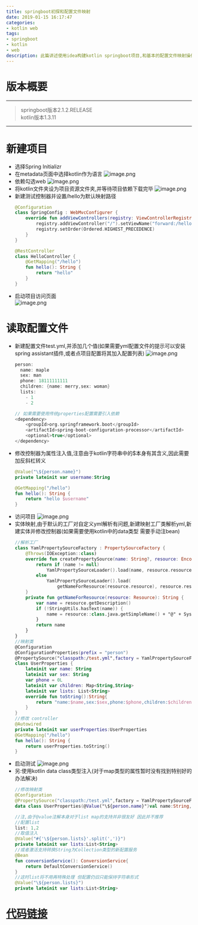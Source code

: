 ```yaml
---
title: springboot初探和配置文件映射
date: 2019-01-15 16:17:47
categories: 
- kotlin web
tags:
- springboot
- kotlin
- web
description: 此篇讲述使用idea构建kotlin springboot项目,和基本的配置文件映射操作
---
```

# 版本概要

---
> springboot版本2.1.2.RELEASE  
> kotlin版本1.3.11
---

# 新建项目
- 选择Spring Initializr
- 在metadata页面中选择kotlin作为语言
    ![image.png](https://i.loli.net/2019/09/28/fR5BJe9FXrNvMhb.png)
- 依赖勾选web
    ![image.png](https://i.loli.net/2019/09/28/vObIGPTYgKLFSfh.png)
- 将kotlin文件夹设为项目资源文件夹,并等待项目依赖下载完毕
    ![image.png](https://i.loli.net/2019/09/28/3X7mJgEG4kpZLhb.png)
- 新建测试控制器并设置/hello为默认映射路径
    ```kotlin
    @Configuration
    class SpringConfig : WebMvcConfigurer {
        override fun addViewControllers(registry: ViewControllerRegistry) {
            registry.addViewController("/").setViewName("forward:/hello")
            registry.setOrder(Ordered.HIGHEST_PRECEDENCE)
        }
    }
    
    @RestController
    class HelloController {
        @GetMapping("/hello")
        fun hello(): String {
            return "hello"
        }
    }
    ```
- 启动项目访问页面  
    ![image.png](https://i.loli.net/2019/09/28/m1hQnBGlIpAaYi6.png)


# 读取配置文件
- 新建配置文件test.yml,并添加几个值(如果需要yml配置文件的提示可以安装spring assistant插件,或者点项目配置将其加入配置列表)
    ![image.png](https://i.loli.net/2019/09/28/WLBMZfFOdqnXYeK.png)
    ```kotlin
    person:
      name: maple
      sex: man
      phone: 18111111111
      children: {name: merry,sex: woman}
      lists:
        - 1
        - 2
    
    // 如果需要使用传统properties配置需要引入依赖
    <dependency>
        <groupId>org.springframework.boot</groupId>
        <artifactId>spring-boot-configuration-processor</artifactId>
        <optional>true</optional>
    </dependency>
    ```
- 修改控制器为属性注入值,注意由于kotlin字符串中的$本身有其含义,因此需要加反斜杠转义
    ```kotlin
    @Value("\${person.name}")
    private lateinit var username:String
    
    @GetMapping("/hello")
    fun hello(): String {
        return "hello $username"
    }
    ```
- 访问项目
    ![image.png](https://i.loli.net/2019/09/28/flnDexAr8PJUNoi.png)
- 实体映射,由于默认的工厂对自定义yml解析有问题,新建映射工厂类解析yml,新建实体并修改控制器(如果需要使用kotlin中的data类型 需要手动注bean)
    ```kotlin
    //解析工厂
    class YamlPropertySourceFactory : PropertySourceFactory {
        @Throws(IOException::class)
        override fun createPropertySource(name: String?, resource: EncodedResource): PropertySource<*> {
            return if (name != null)
                YamlPropertySourceLoader().load(name, resource.resource)[0]
            else
                YamlPropertySourceLoader().load(
                    getNameForResource(resource.resource), resource.resource)[0]
        }
        private fun getNameForResource(resource: Resource): String {
            var name = resource.getDescription()
            if (!StringUtils.hasText(name)) {
                name = resource::class.java.getSimpleName() + "@" + System.identityHashCode(resource)
            }
            return name
        }
    }
    //映射类
    @Configuration
    @ConfigurationProperties(prefix = "person")
    @PropertySource("classpath:/test.yml",factory = YamlPropertySourceFactory::class)
    class UserProperties {
        lateinit var name: String
        lateinit var sex: String
        var phone = 0L
        lateinit var children: Map<String,String>
        lateinit var lists: List<String>
        override fun toString():String{
            return "name:$name,sex:$sex,phone:$phone,children:$children,lists:$lists"
        }
    }
    //修改 controller
    @Autowired
    private lateinit var userProperties:UserProperties
    @GetMapping("/hello")
    fun hello(): String {
        return userProperties.toString()
    }
    ```
- 启动测试
    ![image.png](https://i.loli.net/2019/09/28/3oMwdXUGt5B1gPZ.png)
- 另:使用kotlin data class类型注入(对于map类型的属性暂时没有找到特别好的办法解决)
    ```kotlin
    //修改映射类
    @Configuration
    @PropertySource("classpath:/test.yml",factory = YamlPropertySourceFactory::class)
    data class UserProperties(@Value("\${person.name}")val name:String, @Value("\${person.sex}")val sex:String, @Value("\{person.phone}")val phone:Long)
    
    //注,由于@value注解本身对于list map的支持并非很友好 因此并不推荐
    //配置list
    list: 1,2
    //取值注入
    @Value("#{'\${person.lists}'.split(',')}")
    private lateinit var lists:List<String>
    //或者激活支持转换String为Collection类型的新配置服务
    @Bean
    fun conversionService(): ConversionService{
        return DefaultConversionService()
    }
    //这时list将不用再特殊处理 但配置仍旧只能保持字符串形式
    @Value("\${person.lists}")
    private lateinit var lists:List<String>
    ```

# [代码链接](https://github.com/gonghs/kotlin-web)  
        
